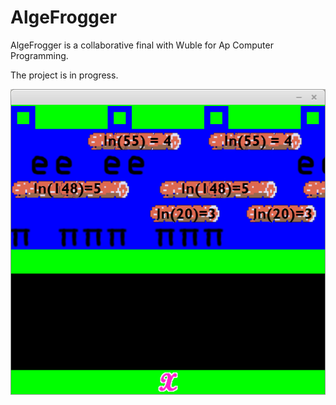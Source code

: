 # AlgeFrogger

AlgeFrogger is a collaborative final with Wuble for Ap Computer Programming.

The project is in progress.

![Raw ingame footage](res/screenshots/2016-05-21.png?raw=true "2016/05/21")
